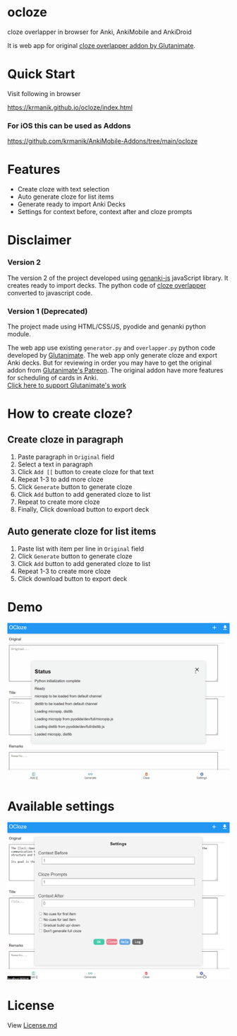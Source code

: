 # ocloze
cloze overlapper in browser for Anki, AnkiMobile and AnkiDroid

It is web app for original [cloze overlapper addon by Glutanimate](https://github.com/glutanimate/cloze-overlapper).

# Quick Start

Visit following in browser

https://krmanik.github.io/ocloze/index.html

### For iOS this can be used as Addons
https://github.com/krmanik/AnkiMobile-Addons/tree/main/ocloze

# Features
- Create cloze with text selection
- Auto generate cloze for list items
- Generate ready to import Anki Decks
- Settings for context before, context after and cloze prompts

# Disclaimer
### Version 2
The version 2 of the project developed using [genanki-js](https://github.com/krmanik/genanki-js) javaScript library. It creates ready to import decks. The python code of [cloze overlapper](https://github.com/glutanimate/cloze-overlapper) converted to javascript code.

### Version 1 (Deprecated)
The project made using HTML/CSS/JS, pyodide and genanki python module.

The web app use existing ```generator.py``` and ```overlapper.py``` python code developed by [Glutanimate](https://github.com/glutanimate/cloze-overlapper). The web app only generate cloze and export Anki decks. But for reviewing in order you may have to get the original addon from [Glutanimate's Patreon](https://www.patreon.com/glutanimate). The original addon have more features for scheduling of cards in Anki.
<br>[Click here to support Glutanimate's work](https://glutanimate.com/support-my-work/)

# How to create cloze?
## Create cloze in paragraph
1. Paste paragraph in ```Original``` field
2. Select a text in paragraph
3. Click ```Add [[``` button to create cloze for that text
4. Repeat 1-3 to add more cloze
5. Click ```Generate``` button to generate cloze
6. Click ```Add``` button to add generated cloze to list
7. Repeat to create more cloze
8. Finally, Click download button to export deck

## Auto generate cloze for list items
1. Paste list with item per line in ```Original``` field
2. Click ```Generate``` button to generate cloze
3. Click ```Add``` button to add generated cloze to list
4. Repeat 1-3 to create more cloze
5. Click download button to export deck

# Demo
![](images/demo_ocloze_2.gif)

# Available settings
![](images/settings.png)

# License
View [License.md](License.md)